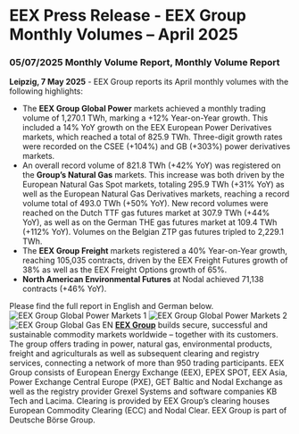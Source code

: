 # EEX Press Release - EEX Group Monthly Volumes – April 2025
###  05/07/2025  Monthly Volume Report, Monthly Volume Report 
**Leipzig, 7 May 2025** - EEX Group reports its April monthly volumes with the following highlights:
  * The **EEX Group Global Power** markets achieved a monthly trading volume of 1,270.1 TWh, marking a +12% Year-on-Year growth. This included a 14% YoY growth on the EEX European Power Derivatives markets, which reached a total of 825.9 TWh. Three-digit growth rates were recorded on the CSEE (+104%) and GB (+303%) power derivatives markets. 
  * An overall record volume of 821.8 TWh (+42% YoY) was registered on the **Group’s Natural Gas** markets. This increase was both driven by the European Natural Gas Spot markets, totaling 295.9 TWh (+31% YoY) as well as the European Natural Gas Derivatives markets, reaching a record volume total of 493.0 TWh (+50% YoY). New record volumes were reached on the Dutch TTF gas futures market at 307.9 TWh (+44% YoY), as well as on the German THE gas futures market at 109.4 TWh (+112% YoY). Volumes on the Belgian ZTP gas futures tripled to 2,229.1 TWh. 
  * The **EEX Group Freight** markets registered a 40% Year-on-Year growth, reaching 105,035 contracts, driven by the EEX Freight Futures growth of 38% as well as the EEX Freight Options growth of 65%.
  * **North American Environmental Futures** at Nodal achieved 71,138 contracts (+46% YoY).


Please find the full report in English and German below.
![EEX Group Global Power Markets 1](https://www.eex.com/en/newsroom/detail?tx_news_pi1%5Baction%5D=detail&tx_news_pi1%5Bcontroller%5D=News&tx_news_pi1%5Bnews%5D=14012&cHash=c36b2b6a41512db1bac73e3fcde41b20)
![EEX Group Global Power Markets 2](https://www.eex.com/en/newsroom/detail?tx_news_pi1%5Baction%5D=detail&tx_news_pi1%5Bcontroller%5D=News&tx_news_pi1%5Bnews%5D=14012&cHash=c36b2b6a41512db1bac73e3fcde41b20)
![EEX Group Global Gas EN](https://www.eex.com/en/newsroom/detail?tx_news_pi1%5Baction%5D=detail&tx_news_pi1%5Bcontroller%5D=News&tx_news_pi1%5Bnews%5D=14012&cHash=c36b2b6a41512db1bac73e3fcde41b20)
**[EEX Group](https://www.eex-group.com/en/)** builds secure, successful and sustainable commodity markets worldwide – together with its customers. The group offers trading in power, natural gas, environmental products, freight and agriculturals as well as subsequent clearing and registry services, connecting a network of more than 950 trading participants. EEX Group consists of European Energy Exchange (EEX), EPEX SPOT, EEX Asia, Power Exchange Central Europe (PXE), GET Baltic and Nodal Exchange as well as the registry provider Grexel Systems and software companies KB Tech and Lacima. Clearing is provided by EEX Group’s clearing houses European Commodity Clearing (ECC) and Nodal Clear. EEX Group is part of Deutsche Börse Group.
